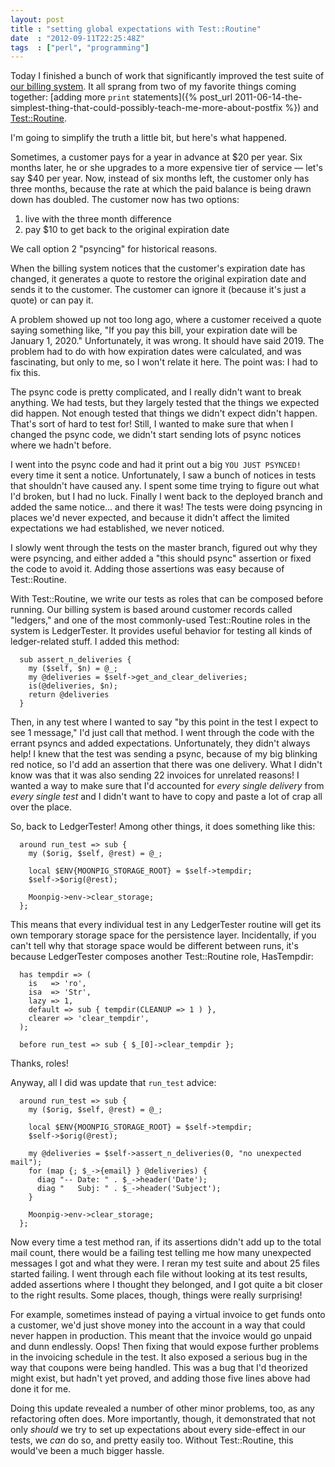 ```yaml
---
layout: post
title : "setting global expectations with Test::Routine"
date  : "2012-09-11T22:25:48Z"
tags  : ["perl", "programming"]
---
```

Today I finished a bunch of work that significantly improved the test suite of
[our billing system](http://github.com/pobox/Moonpig).  It all sprang from two
of my favorite things coming together:  [adding more `print`
statements]({% post_url 2011-06-14-the-simplest-thing-that-could-possibly-teach-me-more-about-postfix %}) and
[Test::Routine](http://advent.rjbs.manxome.org/2010/2010-12-21.html).

I'm going to simplify the truth a little bit, but here's what happened.

Sometimes, a customer pays for a year in advance at $20 per year.  Six months
later, he or she upgrades to a more expensive tier of service — let's say $40
per year.  Now, instead of six months left, the customer only has three months,
because the rate at which the paid balance is being drawn down has doubled.
The customer now has two options:

1. live with the three month difference
2. pay $10 to get back to the original expiration date

We call option 2 "psyncing" for historical reasons.

When the billing system notices that the customer's expiration date has
changed, it generates a quote to restore the original expiration date and sends
it to the customer.  The customer can ignore it (because it's just a quote) or
can pay it.

A problem showed up not too long ago, where a customer received a quote saying
something like, "If you pay this bill, your expiration date will be January 1,
2020."  Unfortunately, it was wrong.  It should have said 2019.  The problem
had to do with how expiration dates were calculated, and was fascinating, but
only to me, so I won't relate it here.  The point was:  I had to fix this.

The psync code is pretty complicated, and I really didn't want to break
anything.  We had tests, but they largely tested that the things we expected
did happen.  Not enough tested that things we didn't expect didn't happen.
That's sort of hard to test for!  Still, I wanted to make sure that when I
changed the psync code, we didn't start sending lots of psync notices where we
hadn't before.

I went into the psync code and had it print out a big `YOU JUST PSYNCED!` every
time it sent a notice.  Unfortunately, I saw a bunch of notices in tests that
shouldn't have caused any.  I spent some time trying to figure out what I'd
broken, but I had no luck.  Finally I went back to the deployed branch and
added the same notice... and there it was!  The tests were doing psyncing in
places we'd never expected, and because it didn't affect the limited
expectations we had established, we never noticed.

I slowly went through the tests on the master branch, figured out why they were
psyncing, and either added a "this should psync" assertion or fixed the code to
avoid it.  Adding those assertions was easy because of Test::Routine.

With Test::Routine, we write our tests as roles that can be composed before
running.  Our billing system is based around customer records called "ledgers,"
and one of the most commonly-used Test::Routine roles in the system is
LedgerTester.  It provides useful behavior for testing all kinds of
ledger-related stuff.  I added this method:

      sub assert_n_deliveries {
        my ($self, $n) = @_;
        my @deliveries = $self->get_and_clear_deliveries;
        is(@deliveries, $n);
        return @deliveries
      }

Then, in any test where I wanted to say "by this point in the test I expect to
see 1 message," I'd just call that method.  I went through the code with the
errant psyncs and added expectations.  Unfortunately, they didn't always help!
I knew that the test was sending a psync, because of my big blinking red
notice, so I'd add an assertion that there was one delivery.  What I didn't
know was that it was also sending 22 invoices for unrelated reasons!  I wanted
a way to make sure that I'd accounted for *every single delivery* from *every
single test* and I didn't want to have to copy and paste a lot of crap all over
the place.

So, back to LedgerTester!  Among other things, it does something like this:

      around run_test => sub {
        my ($orig, $self, @rest) = @_;

        local $ENV{MOONPIG_STORAGE_ROOT} = $self->tempdir;
        $self->$orig(@rest);

        Moonpig->env->clear_storage;
      };

This means that every individual test in any LedgerTester routine will get its
own temporary storage space for the persistence layer.  Incidentally, if you
can't tell why that storage space would be different between runs, it's because
LedgerTester composes another Test::Routine role, HasTempdir:

      has tempdir => (
        is   => 'ro',
        isa  => 'Str',
        lazy => 1,
        default => sub { tempdir(CLEANUP => 1 ) },
        clearer => 'clear_tempdir',
      );

      before run_test => sub { $_[0]->clear_tempdir };

Thanks, roles!

Anyway, all I did was update that `run_test` advice:

      around run_test => sub {
        my ($orig, $self, @rest) = @_;

        local $ENV{MOONPIG_STORAGE_ROOT} = $self->tempdir;
        $self->$orig(@rest);

        my @deliveries = $self->assert_n_deliveries(0, "no unexpected mail");
        for (map {; $_->{email} } @deliveries) {
          diag "-- Date: " . $_->header('Date');
          diag "   Subj: " . $_->header('Subject');
        }

        Moonpig->env->clear_storage;
      };

Now every time a test method ran, if its assertions didn't add up to the total
mail count, there would be a failing test telling me how many unexpected
messages I got and what they were.  I reran my test suite and about 25 files
started failing.  I went through each file without looking at its test results,
added assertions where I thought they belonged, and I got quite a bit closer to
the right results.  Some places, though, things were really surprising!

For example, sometimes instead of paying a virtual invoice to get funds onto a
customer, we'd just shove money into the account in a way that could never
happen in production.  This meant that the invoice would go unpaid and dunn
endlessly.  Oops!  Then fixing that would expose further problems in the
invoicing schedule in the test.  It also exposed a serious bug in the way that
coupons were being handled.  This was a bug that I'd theorized might exist, but
hadn't yet proved, and adding those five lines above had done it for me.

Doing this update revealed a number of other minor problems, too, as any
refactoring often does.  More importantly, though, it demonstrated that not
only *should* we try to set up expectations about every side-effect in our
tests, we *can* do so, and pretty easily too.  Without Test::Routine, this
would've been a much bigger hassle.

